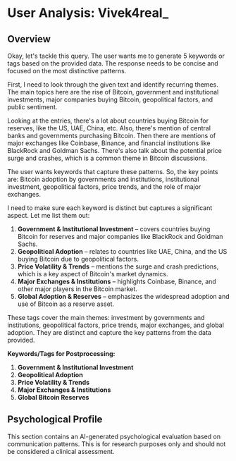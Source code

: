 # User Analysis: Vivek4real_

## Overview

<think>
Okay, let's tackle this query. The user wants me to generate 5 keywords or tags based on the provided data. The response needs to be concise and focused on the most distinctive patterns.

First, I need to look through the given text and identify recurring themes. The main topics here are the rise of Bitcoin, government and institutional investments, major companies buying Bitcoin, geopolitical factors, and public sentiment.

Looking at the entries, there's a lot about countries buying Bitcoin for reserves, like the US, UAE, China, etc. Also, there's mention of central banks and governments purchasing Bitcoin. Then there are mentions of major exchanges like Coinbase, Binance, and financial institutions like BlackRock and Goldman Sachs. There's also talk about the potential price surge and crashes, which is a common theme in Bitcoin discussions.

The user wants keywords that capture these patterns. So, the key points are: Bitcoin adoption by governments and institutions, institutional investment, geopolitical factors, price trends, and the role of major exchanges.

I need to make sure each keyword is distinct but captures a significant aspect. Let me list them out:

1. **Government & Institutional Investment** – covers countries buying Bitcoin for reserves and major companies like BlackRock and Goldman Sachs.
2. **Geopolitical Adoption** – relates to countries like UAE, China, and the US buying Bitcoin due to geopolitical factors.
3. **Price Volatility & Trends** – mentions the surge and crash predictions, which is a key aspect of Bitcoin's market dynamics.
4. **Major Exchanges & Institutions** – highlights Coinbase, Binance, and other major players in the Bitcoin market.
5. **Global Adoption & Reserves** – emphasizes the widespread adoption and use of Bitcoin as a reserve asset.

These tags cover the main themes: investment by governments and institutions, geopolitical factors, price trends, major exchanges, and global adoption. They are distinct and capture the key patterns from the data provided.
</think>

**Keywords/Tags for Postprocessing:**  
1. **Government & Institutional Investment**  
2. **Geopolitical Adoption**  
3. **Price Volatility & Trends**  
4. **Major Exchanges & Institutions**  
5. **Global Bitcoin Reserves**

## Psychological Profile

This section contains an AI-generated psychological evaluation based on communication patterns. This is for research purposes only and should not be considered a clinical assessment.
